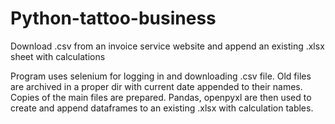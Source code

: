 # Python-tattoo-business
Download .csv from an invoice service website and append an existing .xlsx sheet with calculations

Program uses selenium for logging in and downloading .csv file.
Old files are archived in a proper dir with current date appended to their names.
Copies of the main files are prepared.
Pandas, openpyxl are then used to create and append dataframes to an existing .xlsx with calculation tables.
